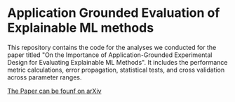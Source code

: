 # Application Grounded Evaluation of Explainable ML methods 

This repository contains the code for the analyses we conducted for the paper titled "On the Importance of Application-Grounded Experimental Design for Evaluating Explainable ML Methods". It includes the performance metric calculations, error propagation, statistical tests, and cross validation across parameter ranges. 

[The Paper can be founf on arXiv](https://arxiv.org/abs/2206.13503)
